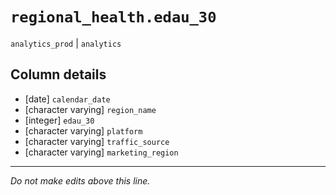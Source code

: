 # `regional_health.edau_30`
`analytics_prod` | `analytics`

## Column details
* [date]      `calendar_date`
* [character varying] `region_name`
* [integer]   `edau_30`
* [character varying] `platform`
* [character varying] `traffic_source`
* [character varying] `marketing_region`

-------------------------------------------------------------------------------
*Do not make edits above this line.*
